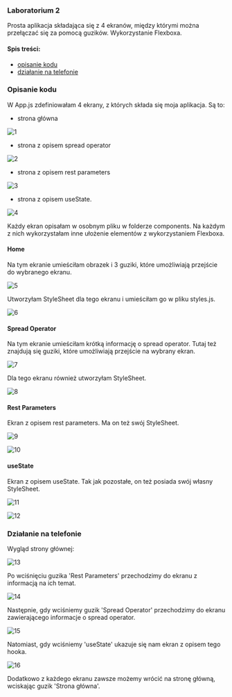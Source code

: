 ### Laboratorium 2
Prosta aplikacja składająca się z 4 ekranów, między którymi można przełączać się za pomocą guzików. Wykorzystanie Flexboxa.

#### Spis treści:
- [opisanie kodu](https://github.com/kamilanagorska/aplikacje-mobilne-nagorska-185ic/tree/main/Laboratorium2#opisanie-kodu)
- [działanie na telefonie](https://github.com/kamilanagorska/aplikacje-mobilne-nagorska-185ic/tree/main/Laboratorium2#dzia%C5%82anie-na-telefonie)

### Opisanie kodu
W App.js zdefiniowałam 4 ekrany, z których składa się moja aplikacja. Są to:
- strona główna

![1](https://github.com/kamilanagorska/aplikacje-mobilne-nagorska-185ic/blob/main/Laboratorium2/screenshots/1.png?raw=true)

- strona z opisem spread operator

![2](https://github.com/kamilanagorska/aplikacje-mobilne-nagorska-185ic/blob/main/Laboratorium2/screenshots/2.png?raw=true)

- strona z opisem rest parameters

![3](https://github.com/kamilanagorska/aplikacje-mobilne-nagorska-185ic/blob/main/Laboratorium2/screenshots/3.png?raw=true)

- strona z opisem useState.

![4](https://github.com/kamilanagorska/aplikacje-mobilne-nagorska-185ic/blob/main/Laboratorium2/screenshots/4.png?raw=true)

Każdy ekran opisałam w osobnym pliku w folderze components. Na każdym z nich wykorzystałam inne ułożenie elementów z wykorzystaniem Flexboxa.

#### Home
Na tym ekranie umieściłam obrazek i 3 guziki, które umożliwiają przejście do wybranego ekranu.

![5](https://github.com/kamilanagorska/aplikacje-mobilne-nagorska-185ic/blob/main/Laboratorium2/screenshots/5.png?raw=true)

Utworzyłam StyleSheet dla tego ekranu i umieściłam go w pliku styles.js.

![6](https://github.com/kamilanagorska/aplikacje-mobilne-nagorska-185ic/blob/main/Laboratorium2/screenshots/6.png?raw=true)

#### Spread Operator
Na tym ekranie umieściłam krótką informację o spread operator. Tutaj też znajdują się guziki, które umożliwiają przejście na wybrany ekran.

![7](https://github.com/kamilanagorska/aplikacje-mobilne-nagorska-185ic/blob/main/Laboratorium2/screenshots/7.png?raw=true)

Dla tego ekranu również utworzyłam StyleSheet.

![8](https://github.com/kamilanagorska/aplikacje-mobilne-nagorska-185ic/blob/main/Laboratorium2/screenshots/8.png?raw=true)

#### Rest Parameters
Ekran z opisem rest parameters. Ma on też swój StyleSheet.

![9](https://github.com/kamilanagorska/aplikacje-mobilne-nagorska-185ic/blob/main/Laboratorium2/screenshots/9.png?raw=true)

![10](https://github.com/kamilanagorska/aplikacje-mobilne-nagorska-185ic/blob/main/Laboratorium2/screenshots/10.png?raw=true)

#### useState
Ekran z opisem useState. Tak jak pozostałe, on też posiada swój własny StyleSheet.

![11](https://github.com/kamilanagorska/aplikacje-mobilne-nagorska-185ic/blob/main/Laboratorium2/screenshots/11.png?raw=true)

![12](https://github.com/kamilanagorska/aplikacje-mobilne-nagorska-185ic/blob/main/Laboratorium2/screenshots/12.png?raw=true)

### Działanie na telefonie
Wygląd strony głównej:

![13](https://github.com/kamilanagorska/aplikacje-mobilne-nagorska-185ic/blob/main/Laboratorium2/screenshots/1.jpg?raw=true)

Po wciśnięciu guzika 'Rest Parameters' przechodzimy do ekranu z informacją na ich temat.

![14](https://github.com/kamilanagorska/aplikacje-mobilne-nagorska-185ic/blob/main/Laboratorium2/screenshots/2.jpg?raw=true)

Następnie, gdy wciśniemy guzik 'Spread Operator' przechodzimy do ekranu zawierającego informacje o spread operator.

![15](https://github.com/kamilanagorska/aplikacje-mobilne-nagorska-185ic/blob/main/Laboratorium2/screenshots/3.jpg?raw=true)

Natomiast, gdy wciśniemy 'useState' ukazuje się nam ekran z opisem tego hooka.

![16](https://github.com/kamilanagorska/aplikacje-mobilne-nagorska-185ic/blob/main/Laboratorium2/screenshots/4.jpg?raw=true)

Dodatkowo z każdego ekranu zawsze możemy wrócić na stronę główną, wciskając guzik 'Strona główna'.